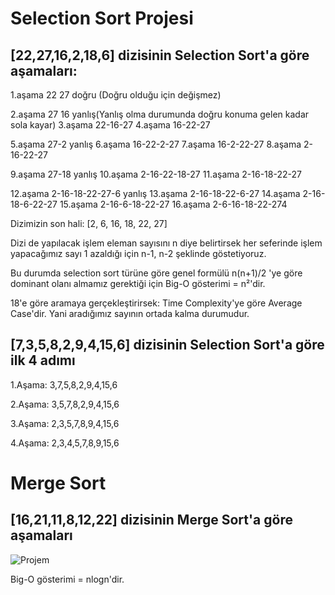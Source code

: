 # Selection Sort Projesi

## [22,27,16,2,18,6] dizisinin Selection Sort'a göre aşamaları:

1.aşama 22 27 doğru (Doğru olduğu için değişmez)

2.aşama 27 16 yanlış(Yanlış olma durumunda doğru konuma gelen kadar sola kayar)
3.aşama 22-16-27
4.aşama 16-22-27

5.aşama 27-2 yanlış
6.aşama 16-22-2-27
7.aşama 16-2-22-27
8.aşama 2-16-22-27

9.aşama 27-18 yanlış
10.aşama 2-16-22-18-27
11.aşama 2-16-18-22-27

12.aşama 2-16-18-22-27-6 yanlış
13.aşama 2-16-18-22-6-27
14.aşama 2-16-18-6-22-27
15.aşama 2-16-6-18-22-27
16.aşama 2-6-16-18-22-274

Dizimizin son hali: [2, 6, 16, 18, 22, 27]

Dizi de yapılacak işlem eleman sayısını n diye belirtirsek her seferinde işlem yapacağımız sayı 1 azaldığı için n-1, n-2 şeklinde göstetiyoruz. 

Bu durumda selection sort türüne göre genel formülü n(n+1)/2 'ye göre dominant olanı almamız gerektiği için Big-O gösterimi = n²'dir.

18'e göre aramaya gerçekleştirirsek:
Time Complexity'ye göre Average Case'dir. Yani aradığımız sayının ortada kalma durumudur.

## [7,3,5,8,2,9,4,15,6] dizisinin Selection Sort'a göre ilk 4 adımı


1.Aşama: 3,7,5,8,2,9,4,15,6

2.Aşama: 3,5,7,8,2,9,4,15,6

3.Aşama: 2,3,5,7,8,9,4,15,6

4.Aşama: 2,3,4,5,7,8,9,15,6

# Merge Sort

## [16,21,11,8,12,22] dizisinin Merge Sort'a göre aşamaları

![Projem](https://r.resimlink.com/7wDNe6J5A-3.png)


Big-O gösterimi = nlogn'dir.

